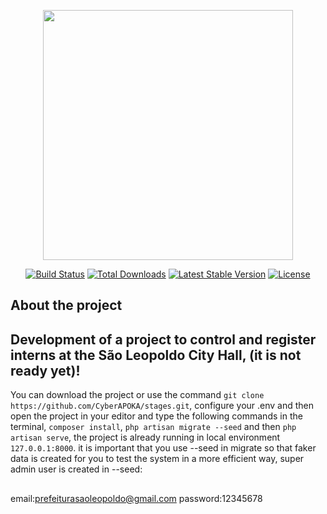 <p align="center"><img src="https://res.cloudinary.com/dtfbvvkyp/image/upload/v1566331377/laravel-logolockup-cmyk-red.svg" width="400"></p>

<p align="center">
<a href="https://travis-ci.org/laravel/framework"><img src="https://travis-ci.org/laravel/framework.svg" alt="Build Status"></a>
<a href="https://packagist.org/packages/laravel/framework"><img src="https://poser.pugx.org/laravel/framework/d/total.svg" alt="Total Downloads"></a>
<a href="https://packagist.org/packages/laravel/framework"><img src="https://poser.pugx.org/laravel/framework/v/stable.svg" alt="Latest Stable Version"></a>
<a href="https://packagist.org/packages/laravel/framework"><img src="https://poser.pugx.org/laravel/framework/license.svg" alt="License"></a>
</p>

## About the project

## Development of a project to control and register interns at the São Leopoldo City Hall, (it is not ready yet)!
You can download the project or use the command ``` git clone https://github.com/CyberAPOKA/stages.git ```, configure your .env and
then open the project in your editor and type the following commands in the terminal, 
``` composer install ```, ``` php artisan migrate --seed ``` and then ``` php artisan serve ```, the project is already running in local environment ``` 127.0.0.1:8000 ```. it is important that you use --seed in migrate so that faker data is created for you to test the system in a more efficient way, super admin user is created in --seed:
##
email:prefeiturasaoleopoldo@gmail.com
password:12345678
 


